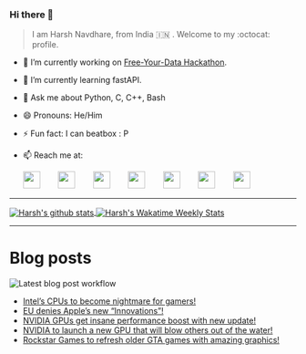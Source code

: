 ### Hi there 👋

> I am Harsh Navdhare, from India :india: . Welcome to my :octocat: profile.

* 🔭 I’m currently working on [Free-Your-Data Hackathon](https://free-your-data.devfolio.co/).
* 🌱 I’m currently learning fastAPI.                
* 💬 Ask me about Python, C, C++, Bash
* 😄 Pronouns: He/Him
* ⚡ Fun fact: I can beatbox : P
* 📫 Reach me at: 
 

    [<img src="https://simpleicons.org/icons/instagram.svg" width="30">](https://www.instagram.com/plus_infinity.hn) &nbsp;&nbsp;&nbsp;&nbsp;&nbsp;&nbsp;
    [<img src="https://simpleicons.org/icons/facebook.svg" width="30">](https://www.facebook.com/harsh.navdhare.infinity) &nbsp;&nbsp;&nbsp;&nbsp;&nbsp;&nbsp; 
    [<img src="https://simpleicons.org/icons/twitter.svg" width="30">](https://twitter.com/hnavdhare) &nbsp;&nbsp;&nbsp;&nbsp;&nbsp;&nbsp; 
    [<img src="https://simpleicons.org/icons/xdadevelopers.svg" width="30">](https://forum.xda-developers.com/member.php?u=8122486) &nbsp;&nbsp;&nbsp;&nbsp;&nbsp;&nbsp; 
    [<img src="https://simpleicons.org/icons/telegram.svg" width="30">](https://t.me/infinitEplus) &nbsp;&nbsp;&nbsp;&nbsp;&nbsp;&nbsp;
    [<img src="https://simpleicons.org/icons/snapchat.svg" width="30">](https://www.snapchat.com/add/plus.infinity) &nbsp;&nbsp;&nbsp;&nbsp;&nbsp;&nbsp; 
    [<img src="https://simpleicons.org/icons/gmail.svg" width="30">](mailto:navdhareharsh2001@gmail.com)
 
<hr>

<a href="https://github.com/infinity-plus/github-readme-stats">
  <img align="center" src="https://github-readme-stats-infinity-plus.vercel.app/api?username=infinity-plus&show_icons=true&count_private=true&theme=dark&include_all_commits=true", alt="Harsh's github stats" />
</a>

<a href="https://wakatime.com/@infinity_plus">
  <img align="center" src="https://github-readme-stats-infinity-plus.vercel.app/api/wakatime?username=infinity_plus&theme=dark&custom_title=Wakatime%20Weekly%20Stats", alt="Harsh's Wakatime Weekly Stats" />
</a>

<hr>

# Blog posts

![Latest blog post workflow](https://github.com/infinity-plus/infinity-plus/workflows/Latest%20blog%20post%20workflow/badge.svg)

<!-- BLOG-POST-LIST:START -->
- [Intel’s CPUs to become nightmare for gamers!](https://spadebee.com/2021/10/17/intels-cpus-to-become-nightmare-for-gamers/?utm_source=rss&utm_medium=rss&utm_campaign=intels-cpus-to-become-nightmare-for-gamers)
- [EU denies Apple’s new “Innovations”!](https://spadebee.com/2021/10/15/eu-denies-apples-new-innovations/?utm_source=rss&utm_medium=rss&utm_campaign=eu-denies-apples-new-innovations)
- [NVIDIA GPUs get insane performance boost with new update!](https://spadebee.com/2021/10/12/nvidia-gpus-get-insane-performance-boost-with-new-update/?utm_source=rss&utm_medium=rss&utm_campaign=nvidia-gpus-get-insane-performance-boost-with-new-update)
- [NVIDIA to launch a new GPU that will blow others out of the water!](https://spadebee.com/2021/10/10/nvidia-to-launch-a-new-gpu-that-will-blow-others-out-of-the-water/?utm_source=rss&utm_medium=rss&utm_campaign=nvidia-to-launch-a-new-gpu-that-will-blow-others-out-of-the-water)
- [Rockstar Games to refresh older GTA games with amazing graphics!](https://spadebee.com/2021/10/09/rockstar-games-to-refresh-older-gta-games-with-amazing-graphics/?utm_source=rss&utm_medium=rss&utm_campaign=rockstar-games-to-refresh-older-gta-games-with-amazing-graphics)
<!-- BLOG-POST-LIST:END -->
